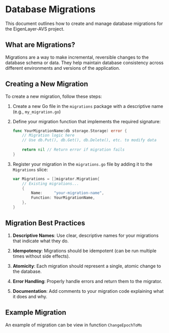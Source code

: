 # Database Migrations

This document outlines how to create and manage database migrations for the EigenLayer-AVS project.

## What are Migrations?

Migrations are a way to make incremental, reversible changes to the database schema or data. They help maintain database consistency across different environments and versions of the application.

## Creating a New Migration

To create a new migration, follow these steps:

1. Create a new Go file in the `migrations` package with a descriptive name (e.g., `my_migration.go`)

2. Define your migration function that implements the required signature:

   ```go
   func YourMigrationName(db storage.Storage) error {
       // Migration logic here
       // Use db.Put(), db.Get(), db.Delete(), etc. to modify data
       
       return nil // Return error if migration fails
   }
   ```

3. Register your migration in the `migrations.go` file by adding it to the `Migrations` slice:

   ```go
   var Migrations = []migrator.Migration{
       // Existing migrations...
       {
           Name:     "your-migration-name",
           Function: YourMigrationName,
       },
   }
   ```

## Migration Best Practices

1. **Descriptive Names**: Use clear, descriptive names for your migrations that indicate what they do.

2. **Idempotency**: Migrations should be idempotent (can be run multiple times without side effects).

3. **Atomicity**: Each migration should represent a single, atomic change to the database.

4. **Error Handling**: Properly handle errors and return them to the migrator.

5. **Documentation**: Add comments to your migration code explaining what it does and why.

## Example Migration

An example of migration can be view in function `ChangeEpochToMs`
